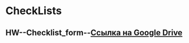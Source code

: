 # CheckLists  

## HW--Checklist_form--[Ссылка на Google Drive](https://docs.google.com/spreadsheets/d/1zvIBlaQHom6K99Jlz1A0TUbF-gfwFwAeiUaYJEKKcTI/edit#gid=153671856)


